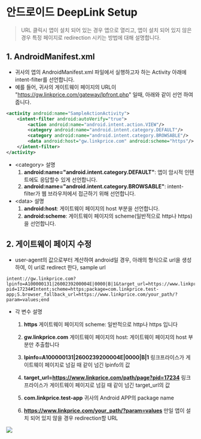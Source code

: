 # 안드로이드 DeepLink Setup

> URL 클릭시 앱이 설치 되어 있는 경우 앱으로 열리고, 앱이 설치 되어 있지 않은 경우 특정 페이지로 redirection 시키는 방법에 대해 설명합니다.



## 1. AndroidManifest.xml

* 귀사의 앱의 AndroidManifest.xml 파일에서 실행하고자 하는 Activity 아래에 intent-filter를 선언합니다. 
* 예를 들어, 귀사의 게이트웨이 페이지의 URL이 "https://gw.linkprice.com/gateway/lpfront.php" 일때,
    아래와 같이 선언 하여 줍니다.

```xml
<activity android:name="SampleActionActivity">
	<intent-filter android:autoVerify="true">
		<action android:name="android.intent.action.VIEW"/>
		<category android:name="android.intent.category.DEFAULT"/>
		<category android:name="android.intent.category.BROWSABLE"/>
		<data android:host="gw.linkprice.com" android:scheme="https"/>
	</intent-filter>
</activity>
```
* \<category\> 설명
    1. **android:name="android.intent.category.DEFAULT"**: 앱이 암시적 인텐트에도 응답할수 있게 선언합니다.
    2. **android:name="android.intent.category.BROWSABLE"**: intent-filter가 웹 브라우저에서 접근하기 위해 선언합니다.
* \<data\> 설명
    1. **android:host**: 게이트웨이 페이지의 host 부분을 선언합니다.
    2. **android:scheme**: 게이트웨이 페이지의 scheme(일반적으로 http나 https) 을 선언합니다.



## 2. 게이트웨이 페이지 수정

* user-agent의 값으로부터 계산하여 android일 경우, 아래의 형식으로 url을 생성하여, 이 url로 redirect 한다, sample url

```
intent://gw.linkprice.com?lpinfo=A100000131|2600239200004E|0000|B|1&target_url=https://www.linkprice.com/path/page?pid=17234#Intent;scheme=https;package=com.linkprice.test-app;S.browser_fallback_url=https://www.linkprice.com/your_path/?param=values;end
```

* 각 변수 설명

  1. **https** 게이트웨이 페이지의 scheme: 일반적으로 http나 https 입니다

  2.  **gw.linkprice.com**  게이트웨이 페이지의 host: 게이트웨이 페이지의 host 부분만 추출합니다

  3. **lpinfo=A100000131|2600239200004E|0000|B|1** 링크프라이스가 게이트웨이 페이지로 넘길 때 같이 넘긴 lpinfo의 값

  4. **target_url=https://www.linkprice.com/path/page?pid=17234**  링크프라이스가 게이트웨이 페이지로 넘길 때 같이 넘긴 target_url의 값

  5.  **com.linkprice.test-app** 귀사의 Android APP의 package name
  
  6. **https://www.linkprice.com/your_path/?param=values** 만일 앱이 설치 되어 있지 않을 경우 redirection할 URL


![](https://github.com/linkprice/MerchantSetup/blob/master/App/DeepLink/deeplink.png)



